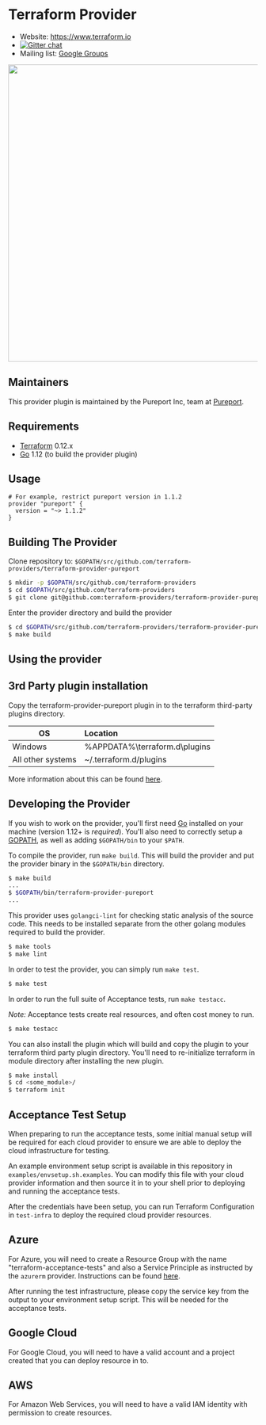 Terraform Provider
==================

- Website: https://www.terraform.io
- [![Gitter chat](https://badges.gitter.im/hashicorp-terraform/Lobby.png)](https://gitter.im/hashicorp-terraform/Lobby)
- Mailing list: [Google Groups](http://groups.google.com/group/terraform-tool)

<img src="https://cdn.rawgit.com/hashicorp/terraform-website/master/content/source/assets/images/logo-hashicorp.svg" width="600px">

Maintainers
-----------

This provider plugin is maintained by the Pureport Inc, team at [Pureport](https://www.pureport.com).

Requirements
------------

- [Terraform](https://www.terraform.io/downloads.html) 0.12.x
- [Go](https://golang.org/doc/install) 1.12 (to build the provider plugin)

Usage
---------------------

```
# For example, restrict pureport version in 1.1.2
provider "pureport" {
  version = "~> 1.1.2"
}
```

Building The Provider
---------------------

Clone repository to: `$GOPATH/src/github.com/terraform-providers/terraform-provider-pureport`

```sh
$ mkdir -p $GOPATH/src/github.com/terraform-providers
$ cd $GOPATH/src/github.com/terraform-providers
$ git clone git@github.com:terraform-providers/terraform-provider-pureport
```

Enter the provider directory and build the provider

```sh
$ cd $GOPATH/src/github.com/terraform-providers/terraform-provider-pureport
$ make build
```

Using the provider
----------------------

## 3rd Party plugin installation

Copy the terraform-provider-pureport plugin in to the terraform third-party plugins directory.

| OS                | Location                        |
|-------------------|:--------------------------------|
| Windows           | %APPDATA%\terraform.d\plugins   |
| All other systems | ~/.terraform.d/plugins          |

More information about this can be found [here](https://www.terraform.io/docs/configuration/providers.html#third-party-plugins).

Developing the Provider
---------------------------

If you wish to work on the provider, you'll first need [Go](http://www.golang.org) installed on your machine (version 1.12+ is *required*).
You'll also need to correctly setup a [GOPATH](http://golang.org/doc/code.html#GOPATH), as well as adding `$GOPATH/bin` to your `$PATH`.

To compile the provider, run `make build`. This will build the provider and put the provider binary in the `$GOPATH/bin` directory.

```sh
$ make build
...
$ $GOPATH/bin/terraform-provider-pureport
...
```

This provider uses `golangci-lint` for checking static analysis of the source code. This needs to be
installed separate from the other golang modules required to build the provider.

```sh
$ make tools
$ make lint
```

In order to test the provider, you can simply run `make test`.

```sh
$ make test
```

In order to run the full suite of Acceptance tests, run `make testacc`.

*Note:* Acceptance tests create real resources, and often cost money to run.

```sh
$ make testacc
```

You can also install the plugin which will build and copy the plugin to your terraform third party
plugin directory. You'll need to re-initialize terraform in module directory after installing the
new plugin.

```sh
$ make install
$ cd <some_module>/
$ terraform init
```

Acceptance Test Setup
---------------------------

When preparing to run the acceptance tests, some initial manual setup will be required for each
cloud provider to ensure we are able to deploy the cloud infrastructure for testing.

An example environment setup script is available in this repository in
`examples/envsetup.sh.examples`. You can modify this file with your cloud provider information
and then source it in to your shell prior to deploying and running the acceptance tests.

After the credentials have been setup, you can run Terraform Configuration in `test-infra` to deploy
the required cloud provider resources.

## Azure

For Azure, you will need to create a Resource Group with the name "terraform-acceptance-tests" and
also a Service Principle as instructed by the `azurerm` provider. Instructions can be found [here](https://www.terraform.io/docs/providers/azurerm/auth/service_principal_client_secret.html).

After running the test infrastructure, please copy the service key from the output to your
environment setup script. This will be needed for the acceptance tests.

## Google Cloud

For Google Cloud, you will need to have a valid account and a project created that you can deploy
resource in to.

## AWS

For Amazon Web Services, you will need to have a valid IAM identity with permission to create
resources.

